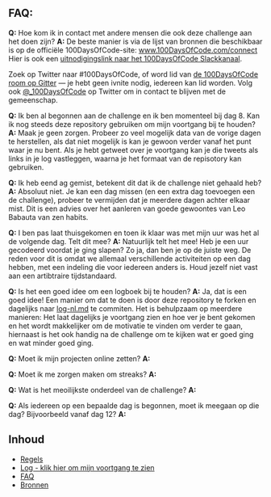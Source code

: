 ## FAQ:
  **Q:** Hoe kom ik in contact met andere mensen die ook deze challenge aan het doen zijn?
  **A:** De beste manier is via de lijst van bronnen die beschikbaar is op de officiële 100DaysOfCode-site:
  www.100DaysOfCode.com/connect
  Hier is ook een [uitnodigingslink naar het 100DaysOfCode Slackkanaal](https://join.slack.com/t/100xcode/shared_invite/zt-gaxsv2fp-N8ORl8wxsOF3rHaXgavMLA).

  Zoek op Twitter naar #100DaysOfCode, of word lid van [de 100DaysOfCode room op Gitter](https://gitter.im/Kallaway/100DaysOfCode) — je hebt geen ivnite nodig, iedereen kan lid worden. Volg ook [@_100DaysOfCode](https://twitter.com/_100DaysOfCode) op Twitter om in contact te blijven met de gemeenschap.

  **Q:** Ik ben al begonnen aan de challenge en ik ben momenteel bij dag 8. Kan ik nog steeds deze repository gebruiken om mijn voortgang bij te houden?
  **A:** Maak je geen zorgen. Probeer zo veel mogelijk data van de vorige dagen te herstellen, als dat niet mogelijk is kan je gewoon verder vanaf het punt waar je nu bent. Als je hebt getweet over je voortgang kan je die tweets als links in je log vastleggen, waarna je het formaat van de repisotory kan gebruiken.

  **Q:** Ik heb eend ag gemist, betekent dit dat ik de challenge niet gehaald heb?
  **A:** Absoluut niet. Je kan een dag missen (en een extra dag toevoegen een de challenge), probeer te vermijden dat je meerdere dagen achter elkaar mist. Dit is een advies over het aanleren van goede gewoontes van Leo Babauta van zen habits.

  **Q:** I ben pas laat thuisgekomen en toen ik klaar was met mijn uur was het al de volgende dag. Telt dit mee?
  **A:** Natuurlijk telt het mee! Heb je een uur gecodeerd voordat je ging slapen? Zo ja, dan ben je op de juiste weg.
  De reden voor dit is omdat we allemaal verschillende activiteiten op een dag hebben, met een indeling die voor iedereen anders is. Houd jezelf niet vast aan een artibtraire tijdstandaard.

  **Q:** Is het een goed idee om een logboek bij te houden?
  **A:** Ja, dat is een goed idee! Een manier om dat te doen is door deze repository te forken en dagelijks naar [log-nl.md](log-nl.md) te commiten. Het is behulpzaam op meerdere manieren: Het laat dagelijks je voortgang zien en hoe ver je bent gekomen en het wordt makkelijker om de motivatie te vinden om verder te gaan, hiernaast is het ook handig na de challenge om te kijken wat er goed ging en wat minder goed ging.

  **Q:** Moet ik mijn projecten online zetten?
  **A:** 

  **Q:** Moet ik me zorgen maken om streaks?
  **A:** 

  **Q:** Wat is het meoilijkste onderdeel van de challenge?
  **A:** 

  **Q:** Als iedereen op een bepaalde dag is begonnen, moet ik meegaan op die dag? Bijvoorbeeld vanaf dag 12?
  **A:** 

## Inhoud
* [Regels](regels.md)
* [Log - klik hier om mijn voortgang te zien](log-nl.md)
* [FAQ](FAQ-nl.md)
* [Bronnen](bronnen.md)